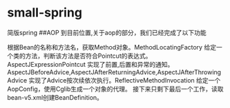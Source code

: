# small-spring
简版spring
##AOP
到目前位置,关于aop的部分，我们已经完成了以下功能

根据Bean的名称和方法名，获取Method对象。MethodLocatingFactory
给定一个类的方法，判断该方法是否符合Pointcut的表达式。AspectJExpressionPointcut
实现了前置,后置和异常的通知。
AspectJBeforeAdvice,AspectJAfterReturningAdvice,AspectJAfterThrowingAdvice
实现了Advice按次续依次执行。ReflectiveMethodInvocation
给定一个AopConfig，使用Cglib生成一个对象的代理。
接下来只剩下最后一个工作，读取bean-v5.xml创建BeanDefinition。